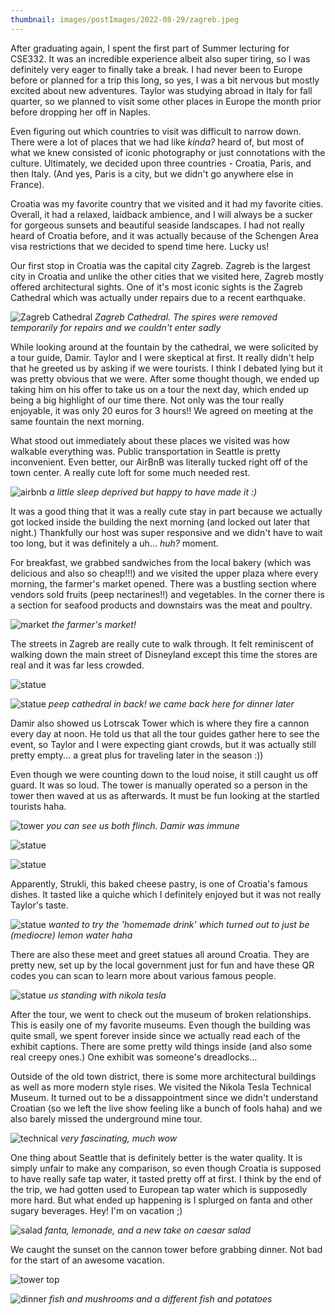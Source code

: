 ```yaml
---
thumbnail: images/postImages/2022-08-29/zagreb.jpeg
---
```


After graduating again, I spent the first part of Summer lecturing for CSE332. It was an incredible experience albeit also super tiring, so I was definitely very eager to finally take a break. I had never been to Europe before or planned for a trip this long, so yes, I was a bit nervous but mostly excited about new adventures. Taylor was studying abroad in Italy for fall quarter, so we planned to visit some other places in Europe the month prior before dropping her off in Naples.

Even figuring out which countries to visit was difficult to narrow down. There were a lot of places that we had like *kinda?* heard of, but most of what we knew consisted of iconic photography or just connotations with the culture. Ultimately, we decided upon three countries - Croatia, Paris, and then Italy. (And yes, Paris is a city, but we didn't go anywhere else in France).

Croatia was my favorite country that we visited and it had my favorite cities. Overall, it had a relaxed, laidback ambience, and I will always be a sucker for gorgeous sunsets and beautiful seaside landscapes. I had not really heard of Croatia before, and it was actually because of the Schengen Area visa restrictions that we decided to spend time here. Lucky us!

Our first stop in Croatia was the capital city Zagreb. Zagreb is the largest city in Croatia and unlike the other cities that we visited here, Zagreb mostly offered architectural sights. One of it's most iconic sights is the Zagreb Cathedral which was actually under repairs due to a recent earthquake.

![Zagreb Cathedral](/images/postImages/2022-08-29/cathedral.jpeg)
*Zagreb Cathedral. The spires were removed temporarily for repairs and we couldn't enter sadly*

While looking around at the fountain by the cathedral, we were solicited by a tour guide, Damir. Taylor and I were skeptical at first. It really didn't help that he greeted us by asking if we were tourists. I think I debated lying but it was pretty obvious that we were. After some thought though, we ended up taking him on his offer to take us on a tour the next day, which ended up being a big highlight of our time there. Not only was the tour really enjoyable, it was only 20 euros for 3 hours!! We agreed on meeting at the same fountain the next morning.

What stood out immediately about these places we visited was how walkable everything was. Public transportation in Seattle is pretty inconvenient. Even better, our AirBnB was literally tucked right off of the town center. A really cute loft for some much needed rest.

![airbnb](/images/postImages/2022-08-29/loft.jpeg)
*a little sleep deprived but happy to have made it :)*

It was a good thing that it was a really cute stay in part because we actually got locked inside the building the next morning (and locked out later that night.) Thankfully our host was super responsive and we didn't have to wait too long, but it was definitely a uh... *huh?* moment.

For breakfast, we grabbed sandwiches from the local bakery (which was delicious and also so cheap!!!) and we visited the upper plaza where every morning, the farmer's market opened. There was a bustling section where vendors sold fruits (peep nectarines!!) and vegetables. In the corner there is a section for seafood products and downstairs was the meat and poultry. 

![market](/images/postImages/2022-08-29/market.jpeg)
*the farmer's market!*

The streets in Zagreb are really cute to walk through. It felt reminiscent of walking down the main street of Disneyland except this time the stores are real and it was far less crowded.

![statue](/images/postImages/2022-08-29/streets.jpeg)

![statue](/images/postImages/2022-08-29/alley.jpeg)
*peep cathedral in back! we came back here for dinner later*

Damir also showed us Lotrscak Tower which is where they fire a cannon every day at noon. He told us that all the tour guides gather here to see the event, so Taylor and I were expecting giant crowds, but it was actually still pretty empty... a great plus for traveling later in the season :))

Even though we were counting down to the loud noise, it still caught us off guard. It was so loud. The tower is manually operated so a person in the tower then waved at us as afterwards. It must be fun looking at the startled tourists haha. 

![tower](/images/postImages/2022-08-29/CannonShorter.gif)
*you can see us both flinch. Damir was immune*

![statue](/images/postImages/2022-08-29/top.jpeg)

![statue](/images/postImages/2022-08-29/knight.jpeg)

Apparently, Strukli, this baked cheese pastry, is one of Croatia's famous dishes. It tasted like a quiche which I definitely enjoyed but it was not really Taylor's taste. 

![statue](/images/postImages/2022-08-29/strukli.jpeg)
*wanted to try the 'homemade drink' which turned out to just be (mediocre) lemon water haha*

There are also these meet and greet statues all around Croatia. They are pretty new, set up by the local government just for fun and have these QR codes you can scan to learn more about various famous people.

![statue](/images/postImages/2022-08-29/statue.jpeg)
*us standing with nikola tesla*

After the tour, we went to check out the museum of broken relationships. This is easily one of my favorite museums. Even though the building was quite small, we spent forever inside since we actually read each of the exhibit captions. There are some pretty wild things inside (and also some real creepy ones.) One exhibit was someone's dreadlocks...

Outside of the old town district, there is some more architectural buildings as well as more modern style rises. We visited the Nikola Tesla Technical Museum. It turned out to be a dissappointment since we didn't understand Croatian (so we left the live show feeling like a bunch of fools haha) and we also barely missed the underground mine tour. 

![technical](/images/postImages/2022-08-29/technical.jpeg)
*very fascinating, much wow*

One thing about Seattle that is definitely better is the water quality. It is simply unfair to make any comparison, so even though Croatia is supposed to have really safe tap water, it tasted pretty off at first. I think by the end of the trip, we had gotten used to European tap water which is supposedly more hard. But what ended up happening is I splurged on fanta and other sugary beverages. Hey! I'm on vacation ;)

![salad](/images/postImages/2022-08-29/salad.jpeg)
*fanta, lemonade, and a new take on caesar salad*

We caught the sunset on the cannon tower before grabbing dinner. Not bad for the start of an awesome vacation.

![tower top](/images/postImages/2022-08-29/towertop.jpeg)

![dinner](/images/postImages/2022-08-29/food.jpeg)
*fish and mushrooms and a different fish and potatoes*

